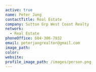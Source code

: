 ```yaml
---
active: true
name: Peter Jang
contactTitle: Real Estate
company: Sutton Grp West Coast Realty
network:
  - Real Estate
phoneOffice: 604-306-7932
email: peterjangrealtor@gmail.com
image_path:
color:
website:
profile_image_path: /images/person.png
---
```



